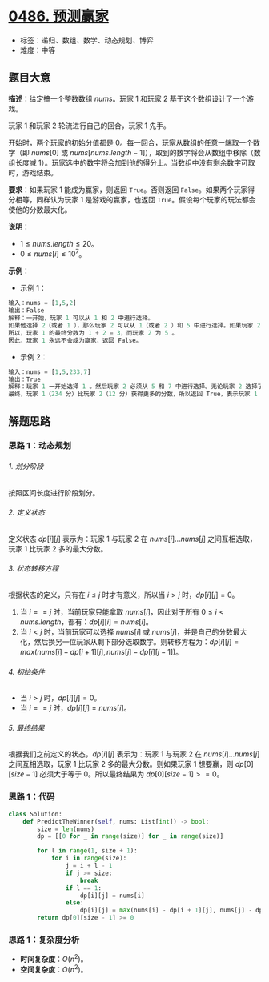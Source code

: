 # [0486. 预测赢家](https://leetcode.cn/problems/predict-the-winner/)

- 标签：递归、数组、数学、动态规划、博弈
- 难度：中等

## 题目大意

**描述**：给定搞一个整数数组 $nums$。玩家 $1$ 和玩家 $2$ 基于这个数组设计了一个游戏。

玩家 $1$ 和玩家 $2$ 轮流进行自己的回合，玩家 $1$ 先手。

开始时，两个玩家的初始分值都是 $0$。每一回合，玩家从数组的任意一端取一个数字（即 $nums[0]$ 或 $nums[nums.length - 1]$），取到的数字将会从数组中移除（数组长度减 $1$）。玩家选中的数字将会加到他的得分上。当数组中没有剩余数字可取时，游戏结束。

**要求**：如果玩家 $1$ 能成为赢家，则返回 `True`。否则返回 `False`。如果两个玩家得分相等，同样认为玩家 $1$ 是游戏的赢家，也返回 `True`。假设每个玩家的玩法都会使他的分数最大化。

**说明**：

- $1 \le nums.length \le 20$。
- $0 \le nums[i] \le 10^7$。

**示例**：

- 示例 1：

```python
输入：nums = [1,5,2]
输出：False
解释：一开始，玩家 1 可以从 1 和 2 中进行选择。
如果他选择 2（或者 1 ），那么玩家 2 可以从 1（或者 2 ）和 5 中进行选择。如果玩家 2 选择了 5 ，那么玩家 1 则只剩下 1（或者 2 ）可选。 
所以，玩家 1 的最终分数为 1 + 2 = 3，而玩家 2 为 5 。
因此，玩家 1 永远不会成为赢家，返回 False。
```

- 示例 2：

```python
输入：nums = [1,5,233,7]
输出：True
解释：玩家 1 一开始选择 1 。然后玩家 2 必须从 5 和 7 中进行选择。无论玩家 2 选择了哪个，玩家 1 都可以选择 233 。
最终，玩家 1（234 分）比玩家 2（12 分）获得更多的分数，所以返回 True，表示玩家 1 可以成为赢家。
```

## 解题思路

### 思路 1：动态规划

###### 1. 划分阶段

按照区间长度进行阶段划分。

###### 2. 定义状态

定义状态 $dp[i][j]$ 表示为：玩家 $1$ 与玩家 $2$ 在 $nums[i]...nums[j]$ 之间互相选取，玩家 $1$ 比玩家 $2$ 多的最大分数。

###### 3. 状态转移方程

根据状态的定义，只有在 $i \le j$ 时才有意义，所以当 $i > j$ 时，$dp[i][j] = 0$。

1. 当 $i == j$ 时，当前玩家只能拿取 $nums[i]$，因此对于所有 $0 \le i < nums.length$，都有：$dp[i][i] = nums[i]$。
2. 当 $i < j$ 时，当前玩家可以选择 $nums[i]$ 或 $nums[j]$，并是自己的分数最大化，然后换另一位玩家从剩下部分选取数字。则转移方程为：$dp[i][j] = max(nums[i] - dp[i + 1][j], nums[j] - dp[i][j - 1])$。

###### 4. 初始条件

- 当 $i > j$ 时，$dp[i][j] = 0$。
- 当 $i == j$ 时，$dp[i][j] = nums[i]$。

###### 5. 最终结果

根据我们之前定义的状态，$dp[i][j]$ 表示为：玩家 $1$ 与玩家 $2$ 在 $nums[i]...nums[j]$ 之间互相选取，玩家 $1$ 比玩家 $2$ 多的最大分数。则如果玩家 $1$ 想要赢，则  $dp[0][size - 1]$ 必须大于等于 $0$。所以最终结果为 $dp[0][size - 1] >= 0$。

### 思路 1：代码

```python
class Solution:
    def PredictTheWinner(self, nums: List[int]) -> bool:
        size = len(nums)
        dp = [[0 for _ in range(size)] for _ in range(size)]

        for l in range(1, size + 1):
            for i in range(size):
                j = i + l - 1
                if j >= size:
                    break
                if l == 1:
                    dp[i][j] = nums[i]
                else:
                    dp[i][j] = max(nums[i] - dp[i + 1][j], nums[j] - dp[i][j - 1])
        return dp[0][size - 1] >= 0
```

### 思路 1：复杂度分析

- **时间复杂度**：$O(n^2)$。
- **空间复杂度**：$O(n^2)$。

